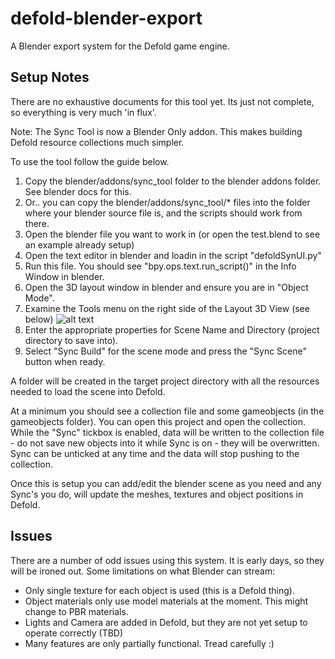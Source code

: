 # defold-blender-export
A Blender export system for the Defold game engine.

## Setup Notes
There are no exhaustive documents for this tool yet. Its just not complete, so everything is very much 'in flux'.

Note: The Sync Tool is now a Blender Only addon. This makes building Defold resource collections much simpler. 

To use the tool follow the guide below.

1. Copy the blender/addons/sync_tool folder to the blender addons folder. See blender docs for this. 
2. Or.. you can copy the blender/addons/sync_tool/* files into the folder where your blender source file is, and the scripts should work from there.
3. Open the blender file you want to work in (or open the test.blend to see an example already setup)
4. Open the text editor in blender and loadin in the script "defoldSynUI.py"
5. Run this file. You should see "bpy.ops.text.run_script()" in the Info Window in blender.
6. Open the 3D layout window in blender and ensure you are in "Object Mode". 
7. Examine the Tools menu on the right side of the Layout 3D View (see below)
![alt text](https://github.com/dlannan/defold-blender-export/images/sync-tool-2021-12-29_15-22.png)
8. Enter the appropriate properties for Scene Name and Directory (project directory to save into).
9. Select "Sync Build" for the scene mode and press the "Sync Scene" button when ready.

A folder will be created in the target project directory with all the resources needed to load the scene into Defold. 

At a minimum you should see a collection file and some gameobjects (in the gameobjects folder). You can open this project and open the collection. 
While the "Sync" tickbox is enabled, data will be written to the collection file - do not save new objects into it while Sync is on - they will be overwritten. 
Sync can be unticked at any time and the data will stop pushing to the collection.

Once this is setup you can add/edit the blender scene as you need and any Sync's you do, will update the meshes, textures and object positions in Defold.

## Issues
There are a number of odd issues using this system. It is early days, so they will be ironed out. 
Some limitations on what Blender can stream:
- Only single texture for each object is used (this is a Defold thing).
- Object materials only use model materials at the moment. This might change to PBR materials.
- Lights and Camera are added in Defold, but they are not yet setup to operate correctly (TBD)
- Many features are only partially functional. Tread carefully :)

